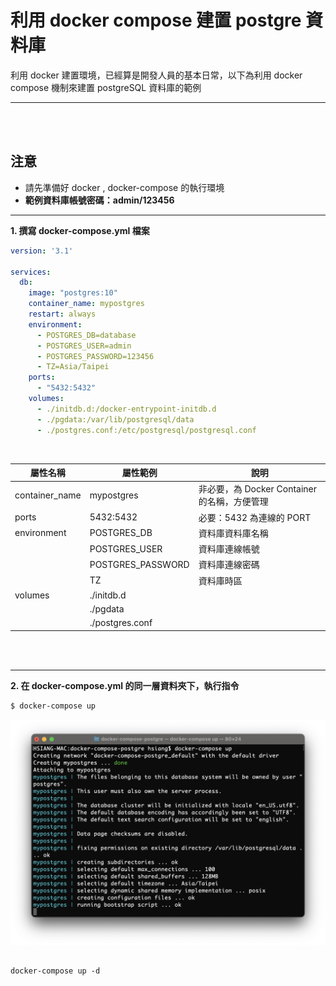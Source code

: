 # 利用 docker compose 建置 postgre 資料庫
利用 docker 建置環境，已經算是開發人員的基本日常，以下為利用 docker compose 機制來建置 postgreSQL 資料庫的範例

---
<br />
<br />

## 注意

* 請先準備好 docker , docker-compose 的執行環境
* **範例資料庫帳號密碼：admin/123456**

---
**1. 撰寫 docker-compose.yml 檔案**
```yml
version: '3.1'

services:
  db:
    image: "postgres:10"
    container_name: mypostgres
    restart: always
    environment:
      - POSTGRES_DB=database
      - POSTGRES_USER=admin
      - POSTGRES_PASSWORD=123456
      - TZ=Asia/Taipei
    ports:
      - "5432:5432"
    volumes:
      - ./initdb.d:/docker-entrypoint-initdb.d
      - ./pgdata:/var/lib/postgresql/data
      - ./postgres.conf:/etc/postgresql/postgresql.conf
```

<br />

| 屬性名稱        |屬性範例        | 說明  |
| -------------  | ------------- | ----- |
| container_name | mypostgres         | 非必要，為 Docker Container 的名稱，方便管理 |
| ports          | 5432:5432          | 必要：5432 為連線的 PORT |
| environment    | POSTGRES_DB        | 資料庫資料庫名稱 |
|                | POSTGRES_USER      | 資料庫連線帳號 |
|                | POSTGRES_PASSWORD  | 資料庫連線密碼 |
|                | TZ                 | 資料庫時區 |
| volumes        | ./initdb.d         |  |
|                | ./pgdata           |  |
|                | ./postgres.conf    |  |

<br />
<br />

---

**2. 在 docker-compose.yml 的同一層資料夾下，執行指令**
```sh
$ docker-compose up
```

![Alt text](./assets/001.png)


```console

docker-compose up -d

```
